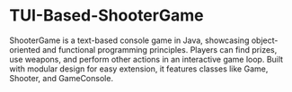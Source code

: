 # TUI-Based-ShooterGame
ShooterGame is a text-based console game in Java, showcasing object-oriented and functional programming principles. Players can find prizes, use weapons, and perform other actions in an interactive game loop. Built with modular design for easy extension, it features classes like Game, Shooter, and GameConsole.
